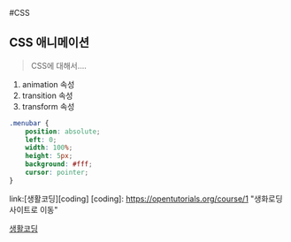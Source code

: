 #CSS
## CSS 애니메이션
> CSS에 대해서....
1. animation 속성
2. transition 속성
3. transform 속성
```css
.menubar {
    position: absolute;
    left: 0;
    width: 100%;
    height: 5px;
    background: #fff;
    cursor: pointer;
}
```
link:[생활코딩][coding]
[coding]: https://opentutorials.org/course/1 "생화로딩 사이트로 이동"

[생활코딩](https://opentutorials.org/course/1)